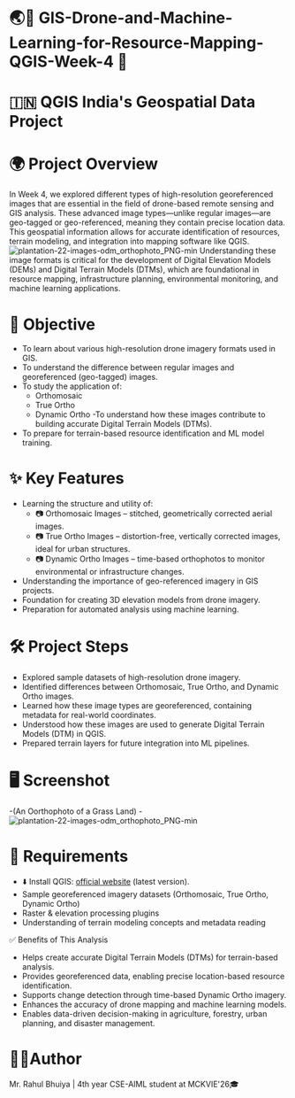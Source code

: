 # 🌏📗 GIS-Drone-and-Machine-Learning-for-Resource-Mapping-QGIS-Week-4 🗾
# 🇮🇳 QGIS India's Geospatial Data Project

# 🌍 Project Overview
In Week 4, we explored different types of high-resolution georeferenced images that are essential in the field of drone-based remote sensing and GIS analysis. These advanced image types—unlike regular images—are geo-tagged or geo-referenced, meaning they contain precise location data. This geospatial information allows for accurate identification of resources, terrain modeling, and integration into mapping software like QGIS.
![plantation-22-images-odm_orthophoto_PNG-min](https://github.com/RBhuiya/GIS-Drone-and-Machine-Learning-for-Resource-Mapping-QGIS-Week-4/blob/269da9c24b96162d187c12183200b3e5379ec690/Screenshots/plantation-22-images-odm_orthophoto_PNG-min.png)
Understanding these image formats is critical for the development of Digital Elevation Models (DEMs) and Digital Terrain Models (DTMs), which are foundational in resource mapping, infrastructure planning, environmental monitoring, and machine learning applications.

# 🎯 Objective
- To learn about various high-resolution drone imagery formats used in GIS.
- To understand the difference between regular images and georeferenced (geo-tagged) images.
- To study the application of:
  - Orthomosaic
  - True Ortho
  - Dynamic Ortho
-To understand how these images contribute to building accurate Digital Terrain Models (DTMs).
- To prepare for terrain-based resource identification and ML model training.

# ✨ Key Features
- Learning the structure and utility of:
  - 📷 Orthomosaic Images – stitched, geometrically corrected aerial images.
  - 📷 True Ortho Images – distortion-free, vertically corrected images, ideal for urban structures.
  - 📷 Dynamic Ortho Images – time-based orthophotos to monitor environmental or infrastructure changes.
- Understanding the importance of geo-referenced imagery in GIS projects.
- Foundation for creating 3D elevation models from drone imagery.
- Preparation for automated analysis using machine learning.

# 🛠️ Project Steps
- Explored sample datasets of high-resolution drone imagery.
- Identified differences between Orthomosaic, True Ortho, and Dynamic Ortho images.
- Learned how these image types are georeferenced, containing metadata for real-world coordinates.
- Understood how these images are used to generate Digital Terrain Models (DTM) in QGIS.
- Prepared terrain layers for future integration into ML pipelines.

# 🖥️ Screenshot
-(An Oorthophoto of a Grass Land)
  -![plantation-22-images-odm_orthophoto_PNG-min](https://github.com/RBhuiya/GIS-Drone-and-Machine-Learning-for-Resource-Mapping-QGIS-Week-4/blob/269da9c24b96162d187c12183200b3e5379ec690/Screenshots/plantation-22-images-odm_orthophoto_PNG-min.png)

# 📝 Requirements
- ⬇️ Install QGIS: [official website](https://qgis.org/download/) (latest version).
- Sample georeferenced imagery datasets (Orthomosaic, True Ortho, Dynamic Ortho)
- Raster & elevation processing plugins
- Understanding of terrain modeling concepts and metadata reading

✅ Benefits of This Analysis
- Helps create accurate Digital Terrain Models (DTMs) for terrain-based analysis.
- Provides georeferenced data, enabling precise location-based resource identification.
- Supports change detection through time-based Dynamic Ortho imagery.
- Enhances the accuracy of drone mapping and machine learning models.
- Enables data-driven decision-making in agriculture, forestry, urban planning, and disaster management.

# 👨‍💼Author
Mr. Rahul Bhuiya | 4th year CSE-AIML student at MCKVIE'26🎓




